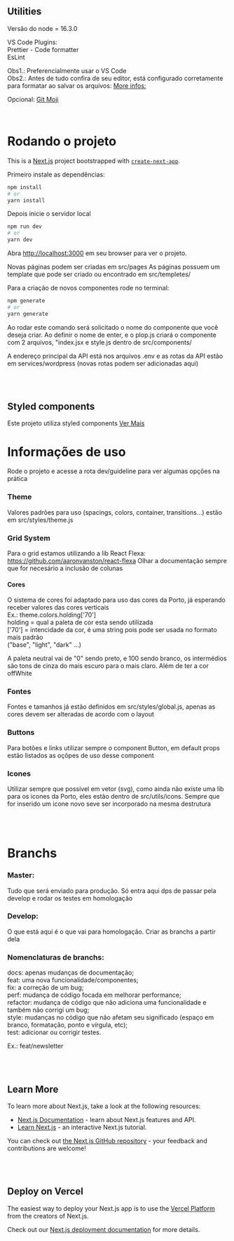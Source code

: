 ## Utilities

Versão do node = 16.3.0 <br />

VS Code Plugins:<br />
Prettier - Code formatter <br />
EsLint <br />

Obs1.: Preferencialmente usar o VS Code
<br />
Obs2.: Antes de tudo confira de seu editor, está configurado corretamente para formatar ao salvar os arquivos: [More infos:](https://www.codementor.io/@myogeshchavan97/how-to-automatically-format-code-in-visual-studio-code-using-prettier-1nebhfbxak)<br />

Opcional: [Git Moji](https://gitmoji.dev/) <br />

<br />

# Rodando o projeto

This is a [Next.js](https://nextjs.org/) project bootstrapped with [`create-next-app`](https://github.com/vercel/next.js/tree/canary/packages/create-next-app).

Primeiro instale as dependências:

```bash
npm install
# or
yarn install
```

Depois inicie o servidor local

```bash
npm run dev
# or
yarn dev
```

Abra [http://localhost:3000](http://localhost:3000) em seu browser para ver o projeto.

Novas páginas podem ser criadas em src/pages
As páginas possuem um template que pode ser criado ou encontrado em src/templetes/

Para a criação de novos componentes rode no terminal:

```bash
npm generate
# or
yarn generate
```

Ao rodar este comando será solicitado o nome do componente que você deseja criar.
Ao definir o nome de enter, e o plop.js criará o componente com 2 arquivos, "index.jsx e style.js dentro de src/components/

A endereço principal da API está nos arquivos .env
e as rotas da API estão em services/wordpress (novas rotas podem ser adicionadas aqui)

<br /><br />

## Styled components

Este projeto utiliza styled components [Ver Mais](https://styled-components.com/docs/advanced)

# Informações de uso

Rode o projeto e acesse a rota dev/guideline para ver algumas opções na prática

### Theme

Valores padrões para uso (spacings, colors, container, transitions...) estão em src/styles/theme.js

### Grid System

Para o grid estamos utilizando a lib React Flexa: https://github.com/aaronvanston/react-flexa
Olhar a documentação sempre que for necesário a inclusão de colunas

#### Cores

O sistema de cores foi adaptado para uso das cores da Porto, já esperando receber valores das cores verticais<br />
Ex.: theme.colors.holding['70']<br />
holding = qual a paleta de cor esta sendo utilizada<br />
['70'] = intencidade da cor, é uma string pois pode ser usada no formato mais padrão<br /> ("base", "light", "dark" ...)

A paleta neutral vai de "0" sendo preto, e 100 sendo branco, os intermédios são tons de cinza do mais escuro para o mais claro. Além de ter a cor offWhite

### Fontes

Fontes e tamanhos já estão definidos em src/styles/global.js, apenas as cores devem ser alteradas de acordo com o layout

### Buttons

Para botões e links utilizar sempre o component Button, em default props estão listados as oçõpes de uso desse component

### Icones

Utilizar sempre que possivel em vetor (svg), como ainda não existe uma lib para os icones da Porto, eles estão dentro de src/utils/icons. Sempre que for inserido um icone novo seve ser incorporado na mesma destrutura

<br /><br />

# Branchs

### Master:

Tudo que será enviado para produção. Só entra aqui dps de passar pela develop e rodar os testes em homologação

### Develop:

O que está aqui é o que vai para homologação. Criar as branchs a partir dela

### Nomenclaturas de branchs:

docs: apenas mudanças de documentação;<br />
feat: uma nova funcionalidade/componentes;<br />
fix: a correção de um bug;<br />
perf: mudança de código focada em melhorar performance;<br />
refactor: mudança de código que não adiciona uma funcionalidade e também não corrigi um bug;<br />
style: mudanças no código que não afetam seu significado (espaço em branco, formatação, ponto e vírgula, etc);<br />
test: adicionar ou corrigir testes.<br />

Ex.: feat/newsletter

<br /><br />

## Learn More

To learn more about Next.js, take a look at the following resources:

- [Next.js Documentation](https://nextjs.org/docs) - learn about Next.js features and API.
- [Learn Next.js](https://nextjs.org/learn) - an interactive Next.js tutorial.

You can check out [the Next.js GitHub repository](https://github.com/vercel/next.js/) - your feedback and contributions are welcome!

<br /><br />

## Deploy on Vercel

The easiest way to deploy your Next.js app is to use the [Vercel Platform](https://vercel.com/new?utm_medium=default-template&filter=next.js&utm_source=create-next-app&utm_campaign=create-next-app-readme) from the creators of Next.js.

Check out our [Next.js deployment documentation](https://nextjs.org/docs/deployment) for more details.
